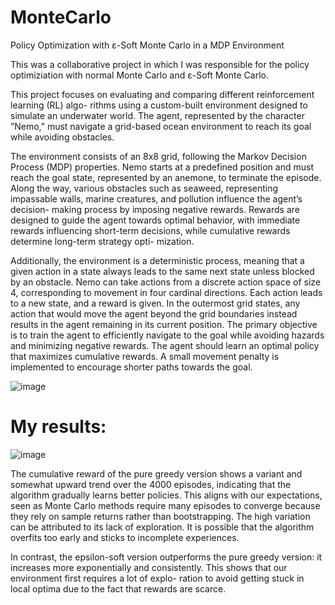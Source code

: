 # MonteCarlo
Policy Optimization with ε-Soft Monte Carlo in a MDP Environment 

This was a collaborative project in which I was responsible for the policy optimiziation with normal Monte Carlo and ε-Soft Monte Carlo.

This project focuses on evaluating and comparing different reinforcement learning (RL) algo-
rithms using a custom-built environment designed to simulate an underwater world. The agent,
represented by the character ”Nemo,” must navigate a grid-based ocean environment to reach
its goal while avoiding obstacles.

The environment consists of an 8x8 grid, following the Markov Decision Process (MDP)
properties. Nemo starts at a predefined position and must reach the goal state, represented
by an anemone, to terminate the episode. Along the way, various obstacles such as seaweed,
representing impassable walls, marine creatures, and pollution influence the agent’s decision-
making process by imposing negative rewards.
Rewards are designed to guide the agent towards optimal behavior, with immediate rewards
influencing short-term decisions, while cumulative rewards determine long-term strategy opti-
mization.

Additionally, the environment is a deterministic process, meaning that a given action in a
state always leads to the same next state unless blocked by an obstacle.
Nemo can take actions from a discrete action space of size 4, corresponding to movement
in four cardinal directions. Each action leads to a new state, and a reward is given. In the
outermost grid states, any action that would move the agent beyond the grid boundaries instead
results in the agent remaining in its current position.
The primary objective is to train the agent to efficiently navigate to the goal while avoiding
hazards and minimizing negative rewards. The agent should learn an optimal policy that
maximizes cumulative rewards. A small movement penalty is implemented to encourage shorter
paths towards the goal.

![image](https://github.com/user-attachments/assets/cb700309-0654-49dd-8c41-a678953b817b)



# My results: 
![image](https://github.com/user-attachments/assets/4ff354ea-7821-479b-85c2-88f093d2e564)

The cumulative reward of the pure greedy version shows a variant and somewhat upward
trend over the 4000 episodes, indicating that the algorithm gradually learns better policies.
This aligns with our expectations, seen as Monte Carlo methods require many episodes to
converge because they rely on sample returns rather than bootstrapping. The high variation
can be attributed to its lack of exploration. It is possible that the algorithm overfits too early
and sticks to incomplete experiences.

In contrast, the epsilon-soft version outperforms the pure greedy version: it increases more
exponentially and consistently. This shows that our environment first requires a lot of explo-
ration to avoid getting stuck in local optima due to the fact that rewards are scarce.
